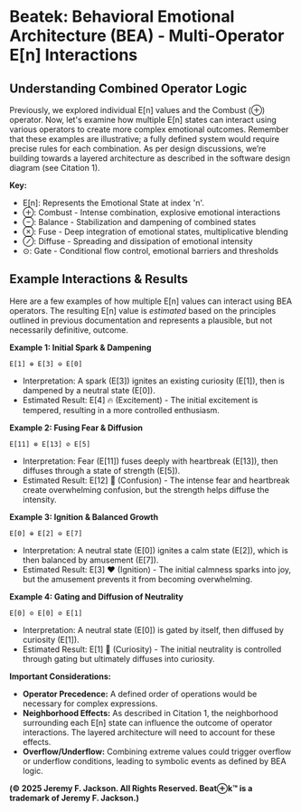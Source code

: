 # Beatek: Behavioral Emotional Architecture (BEA) - Multi-Operator E[n] Interactions

## Understanding Combined Operator Logic

Previously, we explored individual E[n] values and the Combust (⊕) operator. Now, let's examine how multiple E[n] states can interact using various operators to create more complex emotional outcomes. Remember that these examples are illustrative; a fully defined system would require precise rules for each combination.  As per design discussions, we’re building towards a layered architecture as described in the software design diagram (see Citation 1).

**Key:**
*   E[n]: Represents the Emotional State at index 'n'.
*   ⊕: Combust - Intense combination, explosive emotional interactions
*   ⊖: Balance - Stabilization and dampening of combined states
*   ⊗: Fuse - Deep integration of emotional states, multiplicative blending
*   ⊘: Diffuse - Spreading and dissipation of emotional intensity
*   ⊙: Gate - Conditional flow control, emotional barriers and thresholds

## Example Interactions & Results

Here are a few examples of how multiple E[n] values can interact using BEA operators. The resulting E[n] value is *estimated* based on the principles outlined in previous documentation and represents a plausible, but not necessarily definitive, outcome.

**Example 1: Initial Spark & Dampening**

`E[1] ⊕ E[3] ⊖ E[0]`
*   Interpretation: A spark (E[3]) ignites an existing curiosity (E[1]), then is dampened by a neutral state (E[0]).
*   Estimated Result:  E[4] 🔥 (Excitement) - The initial excitement is tempered, resulting in a more controlled enthusiasm.

**Example 2: Fusing Fear & Diffusion**

`E[11] ⊗ E[13] ⊘ E[5]`
*   Interpretation:  Fear (E[11]) fuses deeply with heartbreak (E[13]), then diffuses through a state of strength (E[5]).
*   Estimated Result: E[12] 🤯 (Confusion) - The intense fear and heartbreak create overwhelming confusion, but the strength helps diffuse the intensity.

**Example 3:  Ignition & Balanced Growth**

`E[0] ⊕ E[2] ⊖ E[7]`
*   Interpretation: A neutral state (E[0]) ignites a calm state (E[2]), which is then balanced by amusement (E[7]).
*   Estimated Result:  E[3] ❤️ (Ignition) - The initial calmness sparks into joy, but the amusement prevents it from becoming overwhelming.

**Example 4: Gating and Diffusion of Neutrality**

`E[0] ⊙ E[0] ⊘ E[1]`
*   Interpretation: A neutral state (E[0]) is gated by itself, then diffused by curiosity (E[1]).
*   Estimated Result:  E[1] 🤔 (Curiosity) - The initial neutrality is controlled through gating but ultimately diffuses into curiosity.

**Important Considerations:**

*   **Operator Precedence:** A defined order of operations would be necessary for complex expressions.
*   **Neighborhood Effects:** As described in Citation 1, the neighborhood surrounding each E[n] state can influence the outcome of operator interactions.  The layered architecture will need to account for these effects.
*   **Overflow/Underflow:** Combining extreme values could trigger overflow or underflow conditions, leading to symbolic events as defined by BEA logic.

**(© 2025 Jeremy F. Jackson. All Rights Reserved. Beat⊕k™ is a trademark of Jeremy F. Jackson.)**